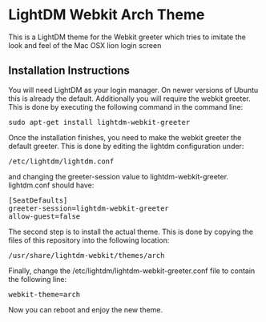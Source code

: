 LightDM Webkit Arch Theme
===========================

This is a LightDM theme for the Webkit greeter which tries to imitate the look and feel of the Mac OSX lion login screen

Installation Instructions
-------------------------
You will need LightDM as your login manager. On newer versions of Ubuntu this is already the default. Additionally you will require the webkit greeter. This is done by executing the following command in the command line:

<pre>
sudo apt-get install lightdm-webkit-greeter
</pre>

Once the installation finishes, you need to make the webkit greeter the default greeter. This is done by editing the lightdm configuration under:

<pre>
/etc/lightdm/lightdm.conf
</pre>

and changing the greeter-session value to lightdm-webkit-greeter. lightdm.conf should have:

<pre>
[SeatDefaults]
greeter-session=lightdm-webkit-greeter
allow-guest=false
</pre>

The second step is to install the actual theme. This is done by copying the files of this repository into the following location:

<pre>
/usr/share/lightdm-webkit/themes/arch
</pre>

Finally, change the /etc/lightdm/lightdm-webkit-greeter.conf file to contain the following line:

<pre>
webkit-theme=arch
</pre>

Now you can reboot and enjoy the new theme.
